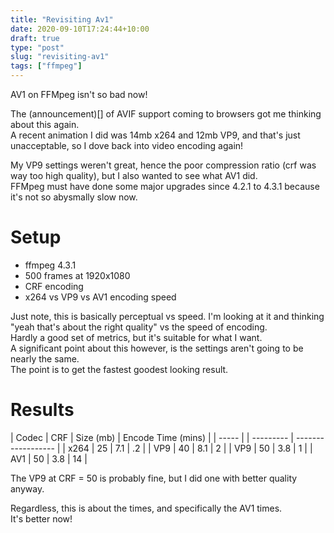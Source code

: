 ```yaml
---
title: "Revisiting Av1"
date: 2020-09-10T17:24:44+10:00
draft: true
type: "post"
slug: "revisiting-av1"
tags: ["ffmpeg"]
---
```


AV1 on FFMpeg isn't so bad now!

<!--more-->  

The (announcement)[] of AVIF support coming to browsers got me thinking about this again.  
A recent animation I did was 14mb x264 and 12mb VP9, and that's just unacceptable, so I dove back into video encoding again!  

My VP9 settings weren't great, hence the poor compression ratio (crf was way too high quality), but I also wanted to see what AV1 did.  
FFMpeg must have done some major upgrades since 4.2.1 to 4.3.1 because it's not so abysmally slow now.  

# Setup  
- ffmpeg 4.3.1  
- 500 frames at 1920x1080  
- CRF encoding  
- x264 vs VP9 vs AV1 encoding speed  

Just note, this is basically perceptual vs speed. I'm looking at it and thinking "yeah that's about the right quality" vs the speed of encoding.  
Hardly a good set of metrics, but it's suitable for what I want.  
A significant point about this however, is the settings aren't going to be nearly the same.  
The point is to get the fastest goodest looking result.  

# Results  
| Codec | CRF | Size (mb)  | Encode Time (mins) |
| ----- |     |  --------- | ------------------ |
| x264  |  25 |     7.1    |       .2           |
| VP9   |  40 |     8.1    |       2            |
| VP9   |  50 |     3.8    |       1            |
| AV1   |  50 |     3.8    |       14           |  

The VP9 at CRF = 50 is probably fine, but I did one with better quality anyway.  

Regardless, this is about the times, and specifically the AV1 times.  
It's better now!